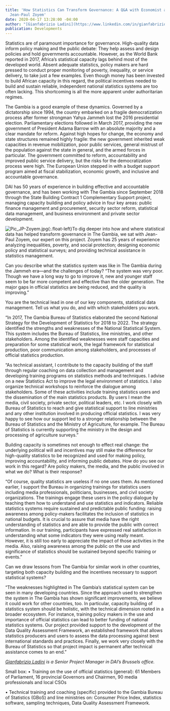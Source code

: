 ```yaml
---
title: 'How Statistics Can Transform Governance: A Q&A with Economist and Statistician
  Jean-Paul Zoyem'
date: 2020-04-17 13:28:00 -04:00
author: "[Gianfabrizio Ladini](https://www.linkedin.com/in/gianfabrizio-ladini-b5a01920/)"
publication: Developments
---
```


Statistics are of paramount importance for governance. High-quality data inform policy making and the public debate: They help assess and design policies and hold governments accountable. However, as the World Bank reported in 2017, Africa’s statistical capacity lags behind most of the developed world. Absent adequate statistics, policy makers are hard pressed to conduct proper monitoring of poverty, inequality, or service delivery, to take just a few examples. Even though money has been invested to build African capacity in this regard, the political incentives needed to build and sustain reliable, independent national statistics systems are too often lacking. This shortcoming is all the more apparent under authoritarian regimes. 





The Gambia is a good example of these dynamics. Governed by a dictatorship since 1994, the country embarked on a fragile democratization process after former strongman Yahya Jammeh lost the 2016 presidential election. Parliamentary elections followed in March 2017, providing the new government of President Adama Barrow with an absolute majority and a clear mandate for reform. Against high hopes for change, the economy and state structures remained highly fragile: the new government inherited weak capacities in revenue mobilization, poor public services, general mistrust of the population against the state in general, and the armed forces in particular. The government committed to reform, accountability and improved public service delivery, but the risks for the democratization process were high. The European Union stepped in with a budget support program aimed at fiscal stabilization, economic growth, and inclusive and accountable governance. 

DAI has 50 years of experience in building effective and accountable governance, and has been working with The Gambia since September 2018 through the State Building Contract 1 Complementary Support project, managing capacity building and policy advice in four key areas: public finance management and procurement, security sector reform, statistical data management, and business environment and private sector development. 

![Pic_JP-Zoyem.jpg](/uploads/Pic_JP-Zoyem.jpg){:.float-left}To dig deeper into how and where statistical data has helped transform governance in The Gambia, we sat with Jean-Paul Zoyem, our expert on this project. Zoyem has 25 years of experience analyzing inequalities, poverty, and social protection; designing economic policy and statistical surveys; and providing technical assistance in statistics management. 

Can you describe what the statistics system was like in The Gambia during the Jammeh era—and the challenges of today? 
“The system was very poor. Though we have a long way to go to improve it, new and younger staff seem to be far more competent and effective than the older generation. The major gaps in official statistics are being reduced, and the quality is improving.”  

You are the technical lead in one of our key components, statistical data management. Tell us what you do, and with which stakeholders you work.

“In 2017, The Gambia Bureau of Statistics elaborated the second National Strategy for the Development of Statistics for 2018 to 2022. The strategy identified the strengths and weaknesses of the National Statistical System. This system includes the Bureau of Statistics, line ministries, and other stakeholders. Among the identified weaknesses were staff capacities and preparation for some statistical work, the legal framework for statistical production, poor communication among stakeholders, and processes of official statistics production. 

“As technical assistant, I contribute to the capacity building of the staff through regular coaching on data collection and management and developing training programs on statistics methods and techniques. I advise on a new Statistics Act to improve the legal environment of statistics. I also organize technical workshops to reinforce the dialogue among stakeholders. Some of these activities include training statistics users and the dissemination of the main statistics products. By users I mean the media, civil society, private sector, political leaders, etc. I work closely with Bureau of Statistics to reach and give statistical support to line ministries and any other institution involved in producing official statistics. I was very happy to see how our support led to a stronger relationship between the Bureau of Statistics and the Ministry of Agriculture, for example. The Bureau of Statistics is currently supporting the ministry in the design and processing of agriculture surveys.” 

Building capacity is sometimes not enough to effect real change: the underlying political will and incentives may still make the difference for high-quality statistics to be recognized and used for making policy, improving accountability, and informing public debates. How do you see our work in this regard? Are policy makers, the media, and the public involved in what we do? What is their response?

“Of course, quality statistics are useless if no one uses them. As mentioned earlier, I support the Bureau in organizing trainings for statistics users including media professionals, politicians, businesses, and civil society organizations. The trainings engage these users in the policy dialogue by teaching them how to understand and use statistics and indicators. Reliable statistics systems require sustained and predictable public funding: raising awareness among policy-makers facilitates the inclusion of statistics in national budgets. It is crucial to assure that media have the right understanding of statistics and are able to provide the public with correct information. In our training, participants have expressed real satisfaction in understanding what some indicators they were using really meant. However, it is still too early to appreciate the impact of those activities in the media. Also, raising awareness among the public on the use and significance of statistics should be sustained beyond specific training or events.” 

Can we draw lessons from The Gambia for similar work in other countries, targeting both capacity building and the incentives necessary to support statistical systems?

“The weaknesses highlighted in The Gambia’s statistical system can be seen in many developing countries. Since the approach used to strengthen the system in The Gambia has shown significant improvements, we believe it could work for other countries, too. In particular, capacity building of statistics system should be holistic, with the technical dimension rooted in a broader ecosystem. For instance, training policy makers in the use and importance of official statistics can lead to better funding of national statistics systems. Our project provided support to the development of the Data Quality Assessment Framework, an established framework that allows statistics producers and users to assess the data processing against best international standards and practices. Finally, we work very closely with the Bureau of Statistics so that project impact is permanent after technical assistance comes to an end.”

*[Gianfabrizio Ladini](https://www.linkedin.com/in/gianfabrizio-ladini-b5a01920/) is a Senior Project Manager in DAI’s Brussels office.*

Small box: 
• Training on the use of official statistics (general): 61 Members of Parliament, 16 provincial Governors and Chairmen, 90 media professionals and local CSOs
 
• Technical training and coaching (specific) provided to the Gambia Bureau of Statistics (GBoS) and line ministries on: Consumer Price Index, statistics software, sampling techniques, Data Quality Assessment Framework.
